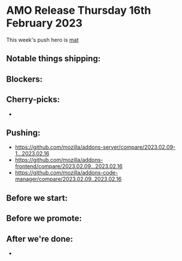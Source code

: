 # AMO Release Thursday 16th February 2023

This week's push hero is [mat](https://github.com/diox)

## Notable things shipping:

## Blockers:

## Cherry-picks:
- 

## Pushing:

- https://github.com/mozilla/addons-server/compare/2023.02.09-1...2023.02.16
- https://github.com/mozilla/addons-frontend/compare/2023.02.09...2023.02.16
- https://github.com/mozilla/addons-code-manager/compare/2023.02.09..2023.02.16

## Before we start:

## Before we promote:

## After we're done:
- 
